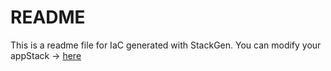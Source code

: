 # README
This is a readme file for IaC generated with StackGen.
You can modify your appStack -> [here](http://main.dev.stackgen.com/appstacks/4301da6e-e0f9-4ceb-a9f6-b0e9aef03b8d)
